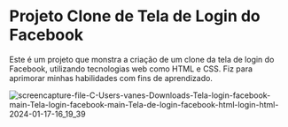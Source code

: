 
# Projeto Clone de Tela de Login do Facebook

Este é um projeto que monstra a criação de um clone da tela de login do Facebook, utilizando tecnologias web como HTML e CSS. Fiz para aprimorar minhas habilidades com fins de aprendizado.





![screencapture-file-C-Users-vanes-Downloads-Tela-login-facebook-main-Tela-login-facebook-main-Tela-de-login-facebook-html-login-html-2024-01-17-16_19_39](https://github.com/sant1ana/Clone-do-Facebook/assets/93404790/c8bcafd3-513d-468e-bdd8-b8d5eefd5ee3) <br><br>





